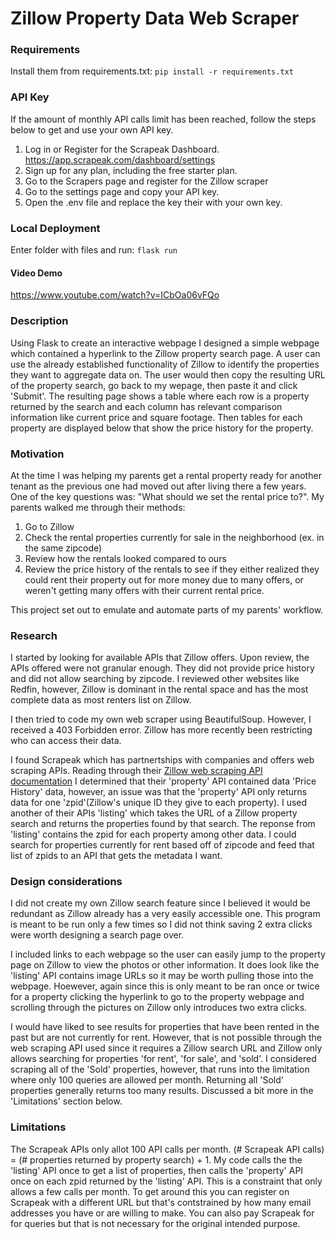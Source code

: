 # Zillow Property Data Web Scraper

### Requirements
Install them from requirements.txt:
```pip install -r requirements.txt```

### API Key
If the amount of monthly API calls limit has been reached, follow the steps below to get and use your own API key.
1. Log in or Register for the Scrapeak Dashboard. https://app.scrapeak.com/dashboard/settings
2. Sign up for any plan, including the free starter plan.
3. Go to the Scrapers page and register for the Zillow scraper
4. Go to the settings page and copy your API key.
5. Open the .env file and replace the key their with your own key. 

### Local Deployment
Enter folder with files and run:
```flask run```

#### Video Demo  
https://www.youtube.com/watch?v=ICbOa06vFQo

### Description
Using Flask to create an interactive webpage I designed a simple webpage which contained a hyperlink to the Zillow property search page. A user can use the already established functionality of Zillow to identify the properties they want to aggregate data on. The user would then copy the resulting URL of the property search, go back to my wepage, then paste it and click 'Submit'. The resulting page shows a table where each row is a property returned by the search and each column has relevant comparison information like current price and square footage. Then tables for each property are displayed below that show the price history for the property.

### Motivation
At the time I was helping my parents get a rental property ready for another tenant as the previous one had moved out after living there a few years. One of the key questions was: "What should we set the rental price to?". My parents walked me through their methods:

1. Go to Zillow
2. Check the rental properties currently for sale in the neighborhood (ex. in the same zipcode)
3. Review how the rentals looked compared to ours
4. Review the price history of the rentals to see if they either realized they could rent their property out for more money due to many offers, or weren't getting many offers with their current rental price.

This project set out to emulate and automate parts of my parents' workflow.

### Research
I started by looking for available APIs that Zillow offers. Upon review, the APIs offered were not granular enough. They did not provide price history and did not allow searching by zipcode. I reviewed other websites like Redfin, however, Zillow is dominant in the rental space and has the most complete data as most renters list on Zillow.

I then tried to code my own web scraper using BeautifulSoup. However, I received a 403 Forbidden error. Zillow has more recently been restricting who can access their data.

I found Scrapeak which has partnertships with companies and offers web scraping APIs. Reading through their [Zillow web scraping API documentation](https://docs.scrapeak.com/zillow-scraper/endpoints/propertydetails) I determined that their 'property' API contained data 'Price History' data, however, an issue was that the 'property' API only returns data for one 'zpid'(Zillow's unique ID they give to each property). I used another of their APIs 'listing' which takes the URL of a Zillow property search and returns the properties found by that search. The reponse from 'listing' contains the zpid for each property among other data. I could search for properties currently for rent based off of zipcode and feed that list of zpids to an API that gets the metadata I want.

### Design considerations
I did not create my own Zillow search feature since I believed it would be redundant as Zillow already has a very easily accessible one. This program is meant to be run only a few times so I did not think saving 2 extra clicks were worth designing a search page over.

I included links to each webpage so the user can easily jump to the property page on Zillow to view the photos or other information. It does look like the 'listing' API contains image URLs so it may be worth pulling those into the webpage. Hoewever, again since this is only meant to be ran once or twice for a property clicking the hyperlink to go to the property webpage and scrolling through the pictures on Zillow only introduces two extra clicks.

I would have liked to see results for properties that have been rented in the past but are not currently for rent. However, that is not possible through the web scraping API used since it requires a Zillow search URL and Zillow only allows searching for properties 'for rent', 'for sale', and 'sold'. I considered scraping all of the 'Sold' properties, however, that runs into the limitation where only 100 queries are allowed per month. Returning all 'Sold' properties generally returns too many results. Discussed a bit more in the 'Limitations' section below.

### Limitations
The Scrapeak APIs only allot 100 API calls per month. (# Scrapeak API calls) = (# properties returned by property search) + 1. My code calls the the 'listing' API once to get a list of properties, then calls the 'property' API once on each zpid returned by the 'listing' API. This is a constraint that only allows a few calls per month. To get around this you can register on Scrapeak with a different URL but that's contstrained by how many email addresses you have or are willing to make. You can also pay Scrapeak for for queries but that is not necessary for the original intended purpose.
